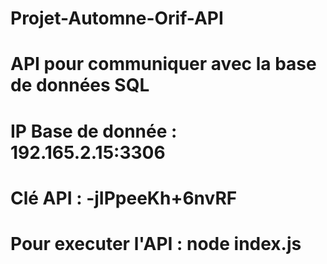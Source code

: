 # Projet-Automne-Orif-API
# API pour communiquer avec la base de données SQL
# IP Base de donnée : 192.165.2.15:3306
# Clé API : -jIPpeeKh+6nvRF
# Pour executer l'API : node index.js
